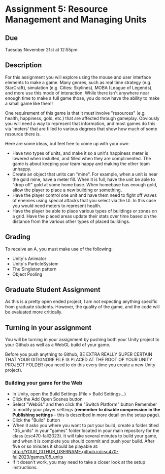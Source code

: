 # Assignment 5: Resource Management and Managing Units

## Due
Tuesday November 21st at 12:55pm.

## Description
For this assignment you will explore using the mouse and user interface elements to make a game. Many genres, such as real time strategy (e.g. StarCraft), simulation (e.g. Cities: Skylines), MOBA (League of Legends), and more use this mode of interaction. While there isn't anywhere near enough time to make a full game those, you do now have the ability to make a small game like them!

One requirement of this game is that it must involve "resources" (e.g. health, happiness, gold, etc.) that are affected through gameplay. Obviously you will need a way to represent that information, and most games do this via 'meters' that are filled to various degrees that show how much of some resource there is. 

Here are some ideas, but feel free to come up with your own:
- Have two types of units, and make it so a unit's happiness meter is lowered when inslulted, and filled when they are complimented. The game is about keeping your team happy and making the other team unhappy.
- Create an object that units can "mine". For example, when a unit is near the gold mine, have a meter fill. When it is full, have the unit be able to "drop off" gold at some home base. When homebase has enough gold, allow the player to place a new building or something.
- Have the player control one unit and have them need to fight off waves of enemies using special attacks that you select via the UI. In this case you would need meters to represent health.
- Have the player be able to place various types of buildings or zones on a grid. Have the placed areas update their stats over time based on the distance from the various other types of placed buildings.

## Grading
To receive an A, you must make use of the following:
- Unity's Animator
- Unity's ParticleSystem
- The Singleton pattern
- Object Pooling

## Graduate Student Assignment
As this is a pretty open ended project, I am not expecting anything specific from graduate students. However, the quality of the game, and the code will be evaluated more critically.

## Turning in your assignment
You will be turning in your assignment by pushing both your Unity project to your Github as well as a WebGL build of your game.

Before you push anything to Github, BE EXTRA REALLY SUPER CERTAIN THAT YOUR GITIGNORE FILE IS PLACED AT THE ROOT OF YOUR UNITY PROJECT FOLDER (you need to do this every time you create a new Unity project).

### Building your game for the Web
- In Unity, open the Build Settings (File > Build Settings...)
- Click the Add Open Scenes button
- Select "WebGL" and then click the "Switch Platform" button
Remember to modify your player settings (**remember to disable compression in the Publishing settings** - this is described in more detail on the setup page).
- Click the "Build" button
- When it asks you where you want to put your build, create a folder titled "05_units" in your "games" folder located in your main repository for the class (csc470-fall2023). It will take several minutes to build your game, and when it is complete you should commit and push your build. After five or so minutes it should be playable at: http://YOUR_GITHUB_USERNAME.github.io/csc470-fall2023/games/05_units
- If it doesn't work, you may need to take a closer look at the setup instructions.